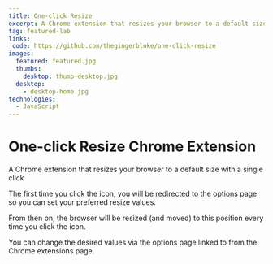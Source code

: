 ```yaml
---
title: One-click Resize
excerpt: A Chrome extension that resizes your browser to a default size with a single click
tag: featured-lab
links:
 code: https://github.com/thegingerbloke/one-click-resize
images:
  featured: featured.jpg
  thumbs:
    desktop: thumb-desktop.jpg
  desktop:
    - desktop-home.jpg
technologies:
  - JavaScript
---
```


# One-click Resize Chrome Extension

A Chrome extension that resizes your browser to a default size with a single click

The first time you click the icon, you will be redirected to the options page so you can set your preferred resize values.

From then on, the browser will be resized (and moved) to this position every time you click the icon.

You can change the desired values via the options page linked to from the Chrome extensions page.
